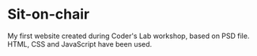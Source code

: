# Sit-on-chair
My first website created during Coder's Lab workshop, based on PSD file.
HTML, CSS and JavaScript have been used.

